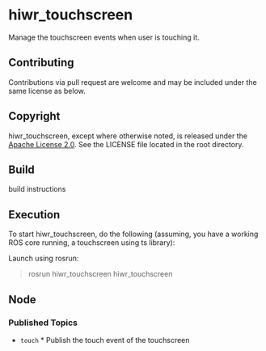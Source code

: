 hiwr\_touchscreen
===============================================

Manage the touchscreen events when user is touching it.

Contributing
----------------------

Contributions via pull request are welcome and may be included under the
same license as below.

Copyright
----------------------

hiwr\_touchscreen, except where otherwise noted, is released under the
[Apache License 2.0](http://www.apache.org/licenses/LICENSE-2.0.html).
See the LICENSE file located in the root directory.

Build
----------------------
build instructions

Execution
----------------------

To start hiwr\_touchscreen, do the following (assuming, you
have a working ROS core running, a touchscreen using ts library):

   Launch using rosrun:

   > rosrun hiwr\_touchscreen hiwr\_touchscreen

Node
----------------------

### Published Topics

- `touch`
      * Publish the touch event of the touchscreen

